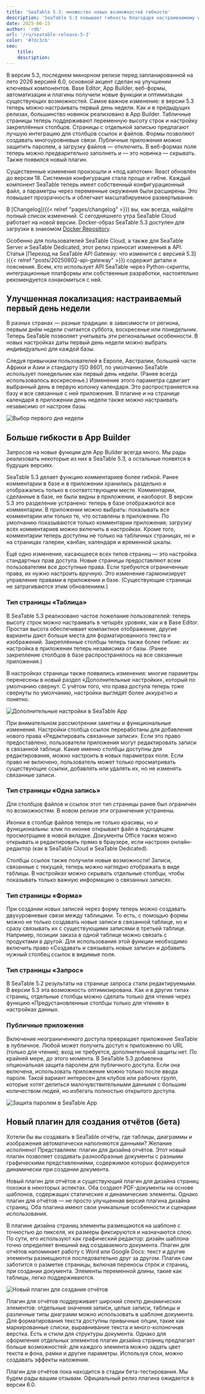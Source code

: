 ```yaml
---
title: 'SeaTable 5.3: множество новых возможностей гибкости'
description: 'SeaTable 5.3 повышает гибкость благодаря настраиваемому началу недели, расширенным функциям в App Builder и новому плагину дизайна отчетов (бета-версия) для динамических документов. Также улучшено управление комментариями, повышена точность авторизации и улучшена интеграция колонок файлов и ссылок. Конфигурация системы стала проще, а публичные приложения можно защитить паролем.'
date: 2025-06-15
author: 'rdb'
url: '/ru/seatable-release-5-3'
color: '#7dc3cb'
seo:
    title:
    description:
---
```


В версии 5.3, последнем минорном релизе перед запланированной на лето 2026 версией 6.0, основной акцент сделан на улучшении ключевых компонентов. Base Editor, App Builder, веб-формы, автоматизации и плагины получили новые функции и оптимизации существующих возможностей. Самое важное изменение: в версии 5.3 теперь можно настраивать первый день недели. Как и в предыдущих релизах, большинство новинок реализовано в App Builder. Табличные страницы теперь поддерживают переменную высоту строк и настройку закреплённых столбцов. Страницы с отдельной записью предлагают лучшую интеграцию для столбцов ссылок и файлов. Формы позволяют создавать многоуровневые связи. Публичные приложения можно защитить паролем, а загрузку файлов — отключить. В веб-формах поля теперь можно предварительно заполнять и — это новинка — скрывать. Также появился новый плагин.

Существенные изменения произошли и «под капотом»: React обновлён до версии 18. Системная конфигурация стала проще и гибче. Каждый компонент SeaTable теперь имеет собственный конфигурационный файл, а параметры через переменные окружения были расширены. Это повышает прозрачность и облегчает масштабируемое развертывание.

В [Changelog]({{< relref "pages/changelog" >}}) вы, как всегда, найдёте полный список изменений. С сегодняшнего утра SeaTable Cloud работает на новой версии. Docker-образ SeaTable 5.3 доступен для загрузки в знакомом [Docker Repository](https://hub.docker.com/r/seatable/seatable-enterprise).

Особенно для пользователей SeaTable Cloud, а также для SeaTable Server и SeaTable Dedicated, этот релиз приносит изменения в API. Статья [Переход на SeaTable API Gateway: что изменится с версией 5.3]({{< relref "posts/20250602-api-gateway" >}}) содержит детали и пояснения. Всем, кто использует API SeaTable через Python-скрипты, интеграционные платформы или собственные разработки, настоятельно рекомендуется ознакомиться с ней.

## Улучшенная локализация: настраиваемый первый день недели

В разных странах — разные традиции: в зависимости от региона, первым днём недели считается суббота, воскресенье или понедельник. Теперь SeaTable позволяет учитывать эти региональные особенности. В новых настройках даты первый день недели можно выбрать индивидуально для каждой базы.

Следуя привычкам пользователей в Европе, Австралии, большей части Африки и Азии и стандарту ISO 8601, по умолчанию SeaTable использует понедельник как первый день недели. (Ранее всегда использовалось воскресенье.) Изменение этого параметра сдвигает выбранный день в первую колонку календаря. Это распространяется на базу и все связанные с ней приложения. В плагине и на странице календаря в приложении день недели также можно настраивать независимо от настроек базы.

![Выбор первого дня недели](images/Date_Settings_EN.png)

## Больше гибкости в App Builder

Запросов на новые функции для App Builder всегда много. Мы рады реализовать некоторые из них в SeaTable 5.3, а остальные появятся в будущих версиях.

SeaTable 5.3 делает функцию комментариев более гибкой. Ранее комментарии в базе и в приложении хранились раздельно и отображались только в соответствующем месте. Комментарии, сделанные в базе, не были видны в приложении, и наоборот. В версии 5.3 это разделение устранено: теперь в базе отображаются все комментарии. В приложении можно выбрать: показывать все комментарии или только те, что оставлены в приложении. По умолчанию показываются только комментарии приложения; загрузку всех комментариев можно включить в настройках. Кроме того, комментарии теперь доступны не только на табличных страницах, но и на страницах галереи, канбан, календаря и временной шкалы.

Ещё одно изменение, касающееся всех типов страниц — это настройка стандартных прав доступа. Новые страницы предоставляют всем пользователям все доступные права. Если требуются ограниченные права, их нужно настроить вручную. Это изменение гармонизирует управление правами в приложении и базе. (Существующие страницы не затрагиваются этим обновлением.)

### Тип страницы «Таблица»

В SeaTable 5.3 реализовано частое пожелание пользователей: теперь высоту строк можно настраивать в четырёх уровнях, как и в Base Editor. Простая высота обеспечивает компактное отображение, другие варианты дают больше места для форматированного текста и изображений. Закреплённые столбцы теперь также более гибкие: их настройка в приложении теперь независима от базы. (Ранее закрепление столбцов в базе распространялось на все связанные приложения.)

В настройках страницы также появились изменения: многие параметры перенесены в новый раздел «Дополнительные настройки», который по умолчанию свернут. С учётом того, что права доступа теперь тоже свернуты по умолчанию, настройки выглядят более аккуратно и понятно.

![Дополнительные настройки в SeaTable App](images/Link_Column_Settings_EN.png)

При внимательном рассмотрении заметны и функциональные изменения. Настройки столбца ссылок переработаны для добавления нового права «Редактировать связанные записи». Если это право предоставлено, пользователи приложения могут редактировать записи в связанной таблице. Какие именно столбцы доступны для редактирования, можно настроить в новых параметрах поля. Если право не включено, пользователь может только просматривать существующие ссылки, добавлять или удалять их, но не изменять связанные записи.

### Тип страницы «Одна запись»

Для столбцов файлов и ссылок этот тип страницы ранее был ограничен по возможностям. В новом релизе эти ограничения устранены.

Иконки в столбце файлов теперь не только красивы, но и функциональны: клик по иконке открывает файл в подходящем просмотрщике в новой вкладке. Документы Office также можно открывать и редактировать прямо в браузере, если настроен онлайн-редактор (как в SeaTable Cloud и SeaTable Dedicated).

Столбцы ссылок также получили новые возможности! Записи, связанные с текущей, теперь можно наглядно отображать в виде таблицы. В настройках можно скрывать отдельные столбцы, чтобы показывать только важную информацию о связанных записях.

### Тип страницы «Форма»

При создании новых записей через форму теперь можно создавать двухуровневые связи между таблицами. То есть, с помощью формы можно не только создавать новые записи в связанной таблице, но и сразу связывать их с существующими записями в третьей таблице. Например, позиции заказа в одной таблице можно связать с продуктами в другой. Для использования этой функции необходимо включить право «Создавать и связывать новые записи» и добавить нужный столбец ссылок в видимые поля.

### Тип страницы «Запрос»

В SeaTable 5.2 результаты на странице запроса стали редактируемыми. В версии 5.3 эта возможность оптимизирована. Как и в других типах страниц, отдельные столбцы можно сделать только для чтения через функцию «Предустановленные столбцы только для чтения» в настройках данных.

### Публичные приложения

Включение неограниченного доступа превращает приложение SeaTable в публичное. Любой может получить доступ к приложению по URL (только для чтения); вход не требуется, дополнительной защиты нет. По крайней мере, до этого момента. В SeaTable 5.3 добавлена опциональная защита паролем для публичного доступа. Если она включена, использовать приложение можно только после ввода пароля. Такой вариант интересен для клубов или рабочих групп, которые хотят делиться малочувствительными данными с большим количеством людей, но избегать полностью открытого доступа.

![Защита паролем в SeaTable App](images/App_Password_Protection_EN.png)

## Новый плагин для создания отчётов (бета)

Хотели бы вы создавать в SeaTable отчёты, где таблицы, диаграммы и изображения автоматически наполняются данными? Желание исполнено! Представляем: плагин для дизайна отчётов. Этот новый плагин позволяет создавать разнообразные документы с разными графическими представлениями, содержимое которых формируется динамически при создании документа.

Новый плагин для отчётов и существующий плагин для дизайна страниц похожи в некоторых аспектах. Оба создают PDF-документы на основе шаблонов, содержащих статические и динамические элементы. Однако плагин для отчётов — не просто улучшенная версия плагина дизайна страниц. Оба плагина имеют свои уникальные особенности и сценарии использования.

В плагине дизайна страниц элементы размещаются на шаблоне с точностью до пикселя, их размеры фиксируются и назначаются слою. По сути, его используют как графический редактор: дизайн шаблона точно определяет внешний вид создаваемого документа. Плагин для отчётов напоминает работу с Word или Google Docs: текст и другие элементы размещаются последовательно друг за другом. Плагин сам заботится о разметке страницы, включая переносы строк и страниц, при создании документа. Элементы переменной длины, такие как таблицы, легко поддерживаются.

![Новый плагин для создания отчётов](images/Report_Design_Plugin_EN.png)

Плагин для отчётов поддерживает широкий спектр динамических элементов: отдельные значения записи, целые записи, таблицы и различные типы диаграмм можно использовать в шаблоне документа. Для форматирования текста доступны привычные опции, такие как маркированные списки, выравнивание текста и много-колоночная верстка. Есть и стили для структуры документа. Однако для оформления отдельных элементов плагин дизайна страниц предлагает больше возможностей: для каждого элемента можно задать цвет текста и фона, рамки и другие параметры. Используя слои, можно создавать эффекты наложения.

Плагин для отчётов пока находится в стадии бета-тестирования. Мы будем рады вашим отзывам. Официальный релиз плагина ожидается в версии 6.0.

